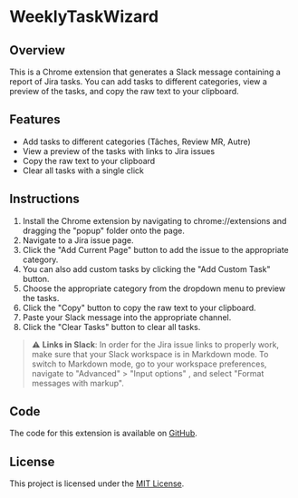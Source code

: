 # WeeklyTaskWizard

## Overview

This is a Chrome extension that generates a Slack message containing a report of Jira tasks. You can add tasks to different categories, view a preview of the tasks, and copy the raw text to your clipboard.

## Features

- Add tasks to different categories (Tâches, Review MR, Autre)
- View a preview of the tasks with links to Jira issues
- Copy the raw text to your clipboard
- Clear all tasks with a single click

## Instructions

1. Install the Chrome extension by navigating to chrome://extensions and dragging the "popup" folder onto the page.
2. Navigate to a Jira issue page.
3. Click the "Add Current Page" button to add the issue to the appropriate category.
4. You can also add custom tasks by clicking the "Add Custom Task" button.
5. Choose the appropriate category from the dropdown menu to preview the tasks.
6. Click the "Copy" button to copy the raw text to your clipboard.
7. Paste your Slack message into the appropriate channel.
8. Click the "Clear Tasks" button to clear all tasks.

> :warning: **Links in Slack**: In order for the Jira issue links to properly work, make sure that your Slack workspace is in Markdown mode. To switch to Markdown mode, go to your workspace preferences, navigate to "Advanced" > "Input options" , and select "Format messages with markup".

## Code

The code for this extension is available on [GitHub](https://github.com/agerard57/Chrome_Weekly-Task-Wizard).

## License

This project is licensed under the [MIT License](https://opensource.org/licenses/MIT).
